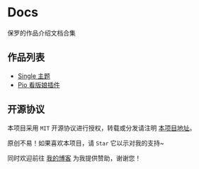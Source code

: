 # Docs

保罗的作品介绍文档合集

## 作品列表

 - [Single 主题](https://docs.paul.ren/single)
 - [Pio 看版娘插件](https://docs.paul.ren/pio)

## 开源协议

本项目采用 `MIT` 开源协议进行授权，转载或分发请注明 [本项目地址](https://github.com/Dreamer-Paul/Docs)。

原创不易！如果喜欢本项目，请 `Star` 它以示对我的支持~

同时欢迎前往 [我的博客](https://paul.ren/donate) 为我提供赞助，谢谢您！